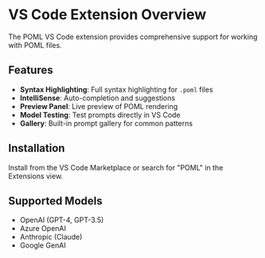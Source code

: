 # VS Code Extension Overview

The POML VS Code extension provides comprehensive support for working with POML files.

## Features

- **Syntax Highlighting**: Full syntax highlighting for `.poml` files
- **IntelliSense**: Auto-completion and suggestions
- **Preview Panel**: Live preview of POML rendering
- **Model Testing**: Test prompts directly in VS Code
- **Gallery**: Built-in prompt gallery for common patterns

## Installation

Install from the VS Code Marketplace or search for "POML" in the Extensions view.

## Supported Models

- OpenAI (GPT-4, GPT-3.5)
- Azure OpenAI
- Anthropic (Claude)
- Google GenAI